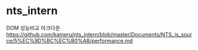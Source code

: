 # nts_intern

DOM 성능비교 마크다운
https://github.com/kameru/nts_intern/blob/master/Documents/NTS_js_source/5%EC%9D%BC%EC%B0%A8/performance.md
